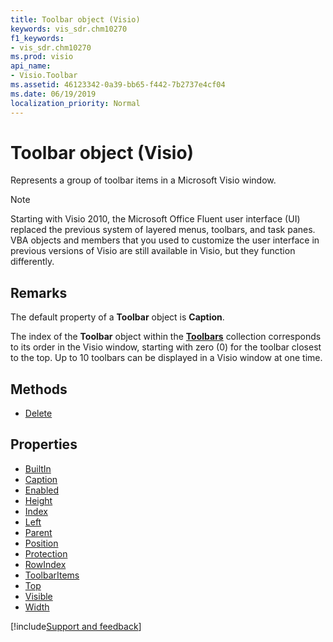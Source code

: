 ```yaml
---
title: Toolbar object (Visio)
keywords: vis_sdr.chm10270
f1_keywords:
- vis_sdr.chm10270
ms.prod: visio
api_name:
- Visio.Toolbar
ms.assetid: 46123342-0a39-bb65-f442-7b2737e4cf04
ms.date: 06/19/2019
localization_priority: Normal
---
```



# Toolbar object (Visio)

Represents a group of toolbar items in a Microsoft Visio window.

> [!NOTE] 
> Starting with Visio 2010, the Microsoft Office Fluent user interface (UI) replaced the previous system of layered menus, toolbars, and task panes. VBA objects and members that you used to customize the user interface in previous versions of Visio are still available in Visio, but they function differently.

## Remarks

The default property of a **Toolbar** object is **Caption**.

The index of the **Toolbar** object within the **[Toolbars](Visio.Toolbars.md)** collection corresponds to its order in the Visio window, starting with zero (0) for the toolbar closest to the top. Up to 10 toolbars can be displayed in a Visio window at one time.

## Methods

-  [Delete](Visio.Toolbar.Delete.md)

## Properties

-  [BuiltIn](Visio.Toolbar.BuiltIn.md)
-  [Caption](Visio.Toolbar.Caption.md)
-  [Enabled](Visio.Toolbar.Enabled.md)
-  [Height](Visio.Toolbar.Height.md)
-  [Index](Visio.Toolbar.Index.md)
-  [Left](Visio.Toolbar.Left.md)
-  [Parent](Visio.Toolbar.Parent.md)
-  [Position](Visio.Toolbar.Position.md)
-  [Protection](Visio.Toolbar.Protection.md)
-  [RowIndex](Visio.Toolbar.RowIndex.md)
-  [ToolbarItems](Visio.Toolbar.ToolbarItems.md)
-  [Top](Visio.Toolbar.Top.md)
-  [Visible](Visio.Toolbar.Visible.md)
-  [Width](Visio.Toolbar.Width.md)


[!include[Support and feedback](~/includes/feedback-boilerplate.md)]